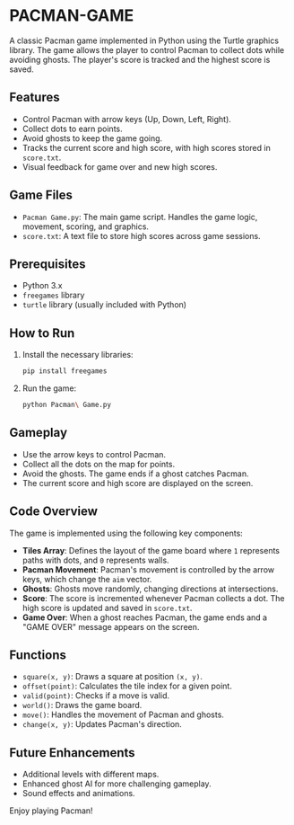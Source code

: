 # PACMAN-GAME

A classic Pacman game implemented in Python using the Turtle graphics library. The game allows the player to control Pacman to collect dots while avoiding ghosts. The player's score is tracked and the highest score is saved.

## Features

- Control Pacman with arrow keys (Up, Down, Left, Right).
- Collect dots to earn points.
- Avoid ghosts to keep the game going.
- Tracks the current score and high score, with high scores stored in `score.txt`.
- Visual feedback for game over and new high scores.

## Game Files

- `Pacman Game.py`: The main game script. Handles the game logic, movement, scoring, and graphics.
- `score.txt`: A text file to store high scores across game sessions.

## Prerequisites

- Python 3.x
- `freegames` library
- `turtle` library (usually included with Python)

## How to Run

1. Install the necessary libraries:
    ```bash
    pip install freegames
    ```

2. Run the game:
    ```bash
    python Pacman\ Game.py
    ```

## Gameplay

- Use the arrow keys to control Pacman.
- Collect all the dots on the map for points.
- Avoid the ghosts. The game ends if a ghost catches Pacman.
- The current score and high score are displayed on the screen.

## Code Overview

The game is implemented using the following key components:

- **Tiles Array**: Defines the layout of the game board where `1` represents paths with dots, and `0` represents walls.
- **Pacman Movement**: Pacman's movement is controlled by the arrow keys, which change the `aim` vector.
- **Ghosts**: Ghosts move randomly, changing directions at intersections.
- **Score**: The score is incremented whenever Pacman collects a dot. The high score is updated and saved in `score.txt`.
- **Game Over**: When a ghost reaches Pacman, the game ends and a "GAME OVER" message appears on the screen.

## Functions

- `square(x, y)`: Draws a square at position `(x, y)`.
- `offset(point)`: Calculates the tile index for a given point.
- `valid(point)`: Checks if a move is valid.
- `world()`: Draws the game board.
- `move()`: Handles the movement of Pacman and ghosts.
- `change(x, y)`: Updates Pacman's direction.

## Future Enhancements

- Additional levels with different maps.
- Enhanced ghost AI for more challenging gameplay.
- Sound effects and animations.


Enjoy playing Pacman!
